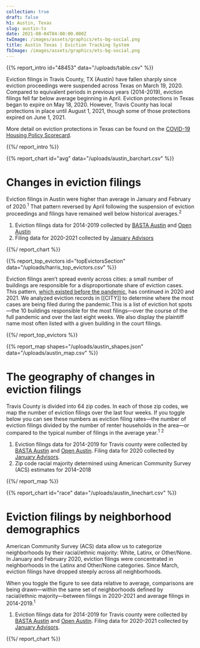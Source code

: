 ```yaml
---
collection: true
draft: false
h1: Austin, Texas
slug: austin-tx
date: 2021-08-04T04:00:00.000Z
twImage: /images/assets/graphics/ets-bg-social.png
title: Austin Texas | Eviction Tracking System
fbImage: /images/assets/graphics/ets-bg-social.png
---
```


{{% report_intro id="48453" data="/uploads/table.csv" %}}







Eviction filings in Travis County, TX (Austin) have fallen sharply since eviction proceedings were suspended across Texas on March 19, 2020. Compared to equivalent periods in previous years (2014-2019), eviction filings fell far below average beginning in April. Eviction protections in Texas began to expire on May 18, 2020. However, Travis County has local protections in place until August 1, 2021, though some of those protections expired on June 1, 2021. 

More detail on eviction protections in Texas can be found on the [COVID-19 Housing Policy Scorecard](https://evictionlab.org/covid-policy-scorecard/tx/).







{{%/ report_intro %}}



{{% report_chart id="avg" data="/uploads/austin_barchart.csv" %}}





# Changes in eviction filings

Eviction filings in Austin were higher than average in January and February of 2020.<sup>1</sup> That pattern reversed by April following the suspension of eviction proceedings and filings have remained well below historical averages.<sup>2</sup>

1. Eviction filings data for 2014-2019 collected by [BASTA Austin](http://www.bastaaustin.org/) and [Open Austin](https://www.open-austin.org/)
2. Filing data for 2020-2021 collected by [January Advisors](https://www.januaryadvisors.com/)





{{%/ report_chart %}}



{{% report_top_evictors id="topEvictorsSection" data="/uploads/harris_top_evictors.csv" %}}

Eviction filings aren’t spread evenly across cities: a small number of buildings are responsible for a disproportionate share of eviction cases. This pattern, [which existed before the pandemic](https://evictionlab.org/top-evicting-landlords-drive-us-eviction-crisis/), has continued in 2020 and 2021. We analyzed eviction records in \[[CITY]] to determine where the most cases are being filed during the pandemic.This is a list of eviction hot spots—the 10 buildings responsible for the most filings—over the course of the full pandemic and over the last eight weeks. We also display the plaintiff name most often listed with a given building in the court filings.

{{%/ report_top_evictors %}}



{{% report_map shapes="/uploads/austin_shapes.json" data="/uploads/austin_map.csv" %}}





















# The geography of changes in eviction filings

Travis County is divided into 64 zip codes. In each of those zip codes, we map the number of eviction filings over the last four weeks. If you toggle below you can see these numbers as eviction filing rates—the number of eviction filings divided by the number of renter households in the area—or compared to the typical number of filings in the average year.<sup>1</sup> <sup>2</sup>

1. Eviction filings data for 2014-2019 for Travis county were collected by [BASTA Austin](http://www.bastaaustin.org/) and [Open Austin](https://www.open-austin.org/). Filing data for 2020 collected by [January Advisors](https://www.januaryadvisors.com/).
2. Zip code racial majority determined using American Community Survey (ACS) estimates for 2014–2018





















{{%/ report_map %}}



{{% report_chart id="race" data="/uploads/austin_linechart.csv" %}}









# Eviction filings by neighborhood demographics

American Community Survey (ACS) data allow us to categorize neighborhoods by their racial/ethnic majority: White, Latinx, or Other/None. In January and February 2020, eviction filings were concentrated in neighborhoods in the Latinx and Other/None categories. Since March, eviction filings have dropped steeply across all neighborhoods.

When you toggle the figure to see data relative to average, comparisons are being drawn—within the same set of neighborhoods defined by racial/ethnic majority—between filings in 2020-2021 and average filings in 2014-2019.<sup>1</sup>

1. Eviction filings data for 2014-2019 for Travis county were collected by [BASTA Austin](http://www.bastaaustin.org/) and [Open Austin](https://www.open-austin.org/). Filing data for 2020-2021 collected by [January Advisors](https://www.januaryadvisors.com/).









{{%/ report_chart %}}